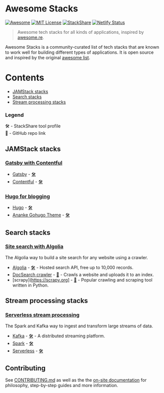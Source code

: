 # Awesome Stacks
[![Awesome](https://cdn.rawgit.com/sindresorhus/awesome/d7305f38d29fed78fa85652e3a63e154dd8e8829/media/badge.svg)](https://github.com/sindresorhus/awesome)
[![MIT License](https://img.shields.io/npm/l/express.svg)](https://github.com/stackshareio/awesome-stacks)
[![StackShare](https://img.shields.io/badge/tech-stack-0690fa.svg?style=flat)](https://stackshare.io/dzello/awesome-stacks)
[![Netlify Status](https://api.netlify.com/api/v1/badges/7fb9c28c-1e1e-41e0-a0c6-95a5770f4abf/deploy-status)](https://app.netlify.com/sites/awesomestacks/deploys)

> Awesome tech stacks for all kinds of applications, inspired by [awesome.re](http://awesome.re).

Awesome Stacks is a community-curated list of tech stacks that are known to work well for building different types of applications. It is open source and inspired by the original [awesome list](http://awesome.re/).

# Contents

- [JAMStack stacks](#jamstack-stacks)
- [Search stacks](#search-stacks)
- [Stream processing stacks](#stream-processing-stacks)

### Legend

🛠 - StackShare tool profile<br>
🐙 - GitHub repo link

## JAMStack stacks

### [Gatsby with Contentful](https://awesomestacks.dev/gatsby-with-contentful)

- [Gatsby](https://gatsbyjs.org/) - [🛠](https://stackshare.io/gatsby)
- [Contentful](https://contentful.com/) - [🛠](https://stackshare.io/contentful)

### [Hugo for blogging](https://awesomestacks.dev/hugo-for-blogging)

- [Hugo](https://gohugo.io/) - [🛠](https://stackshare.io/hugo)
- [Ananke Gohugo Theme](https://themes.gohugo.io/gohugo-theme-ananke/) - [🛠️](https://github.com/budparr/gohugo-theme-ananke)

## Search stacks

### [Site search with Algolia](https://awesomestacks.dev/site-search-algolia)

The Algolia way to build a site search for any website using a crawler.

- [Algolia](https://algolia.com/) - [🛠](https://stackshare.io/algolia) - Hosted search API, free up to 10,000 records.
- [DocSearch crawler](https://community.algolia.com/docsearch) - [🐙](https://github.com/algolia/docsearch-crawler) - Crawls a website and uploads it to an index.
- [scrapy](https://scrapy.org] - [🐙](https://github.com/scrapy/scrapy) - Popular crawling and scraping tool written in Python.

## Stream processing stacks

### [Serverless stream processing](https://awesomestacks.dev/serverless-stream-processing)

The Spark and Kafka way to ingest and transform large streams of data.

- [Kafka](https://kafka.apache.org/) - [🛠](https://stackshare.io/kafka) - A distributed streaming platform.
- [Spark](https://spark.apache.org/) - [🛠](https://stackshare.io/spark)
- [Serverless](https://serverless.com/) - [🛠](https://stackshare.io/serverless)

## Contributing

See [CONTRIBUTING.md](./CONTRIBUTING.md) as well as the the [on-site documentation](https://awesomestacks.dev/docs) for philosophy, step-by-step guides and more information.
